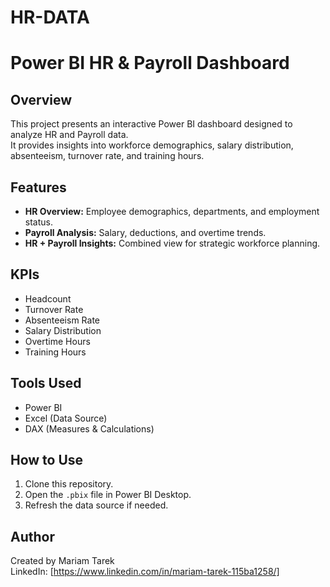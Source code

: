 # HR-DATA
# Power BI HR & Payroll Dashboard

## Overview
This project presents an interactive Power BI dashboard designed to analyze HR and Payroll data.  
It provides insights into workforce demographics, salary distribution, absenteeism, turnover rate, and training hours.

## Features
- **HR Overview:** Employee demographics, departments, and employment status.
- **Payroll Analysis:** Salary, deductions, and overtime trends.
- **HR + Payroll Insights:** Combined view for strategic workforce planning.

## KPIs
- Headcount
- Turnover Rate
- Absenteeism Rate
- Salary Distribution
- Overtime Hours
- Training Hours

## Tools Used
- Power BI
- Excel (Data Source)
- DAX (Measures & Calculations)

## How to Use
1. Clone this repository.
2. Open the `.pbix` file in Power BI Desktop.
3. Refresh the data source if needed.

## Author
Created by Mariam Tarek  
LinkedIn: [https://www.linkedin.com/in/mariam-tarek-115ba1258/]
